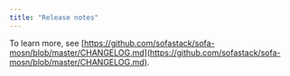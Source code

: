 ```yaml
---
title: "Release notes"
---
```


To learn more, see [https://github.com/sofastack/sofa-mosn/blob/master/CHANGELOG.md](https://github.com/sofastack/sofa-mosn/blob/master/CHANGELOG.md).
